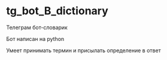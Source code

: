 # tg_bot_B_dictionary


Телеграм бот-словарик

Бот написан на python

Умеет принимать термин и присылать определение в ответ
